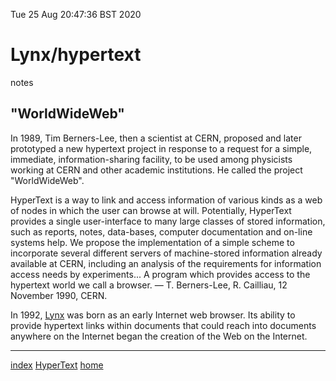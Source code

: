 Tue 25 Aug 20:47:36 BST 2020

# Lynx/hypertext
notes
## "WorldWideWeb"

In 1989, Tim Berners-Lee, then a scientist at CERN, proposed and later prototyped a new hypertext project in response to a request for a simple, immediate, information-sharing facility, to be used among physicists working at CERN and other academic institutions. He called the project "WorldWideWeb".

HyperText is a way to link and access information of various kinds as a web of nodes in which the user can browse at will. Potentially, HyperText provides a single user-interface to many large classes of stored information, such as reports, notes, data-bases, computer documentation and on-line systems help. We propose the implementation of a simple scheme to incorporate several different servers of machine-stored information already available at CERN, including an analysis of the requirements for information access needs by experiments... A program which provides access to the hypertext world we call a browser. ― T. Berners-Lee, R. Cailliau, 12 November 1990, CERN.

In 1992, [Lynx](https://lynx.browser.org/) was born as an early Internet web browser. Its ability to provide hypertext links within documents that could reach into documents anywhere on the Internet began the creation of the Web on the Internet. 
___

[index](./index-file.md)
[HyperText](./hypertext.md)
[home](./home.md)
